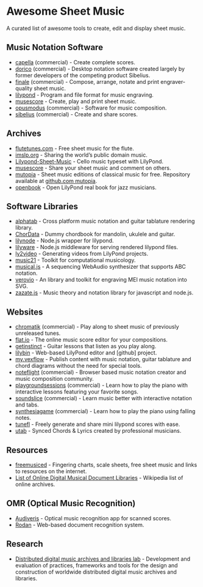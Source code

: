 # Awesome Sheet Music

A curated list of awesome tools to create, edit and display sheet music.


## Music Notation Software

- [capella] \(commercial\) - Create complete scores.
- [dorico] \(commercial\) - Desktop notation software created largely by former
  developers of the competing product Sibelius.
- [finale] \(commercial\) - Compose, arrange, notate and print
  engraver-quality sheet music.
- [lilypond] - Program and file format for music engraving.
- [musescore] - Create, play and print sheet music.
- [opusmodus] \(commercial\) - Software for music composition.
- [sibelius] \(commercial\) - Create and share scores.

[capella]: http://capella.de
[finale]: http://finalemusic.com
[lilypond]: http://lilypond.org
[musescore]: http://musescore.org
[opusmodus]: http://opusmodus.com
[sibelius]: http://sibelius.com
[dorico]: https://www.steinberg.net/en/products/dorico/start.html


## Archives

- [flutetunes.com] - Free sheet music for the flute.
- [imslp.org] - Sharing the world’s public domain music.
- [Lilypond-Sheet-Music] - Cello music typeset with LilyPond.
- [musescore] - Share your sheet music and comment on others.
- [mutopia] - Sheet music editions of classical music for free.
   Repository available at [github.com mutopia].
- [openbook] - Open LilyPond real book for jazz musicians.

[flutetunes.com]: http://flutetunes.com
[imslp.org]: http://imslp.org
[Lilypond-Sheet-Music]: https://github.com/cellist/Lilypond-Sheet-Music
[musescore]: http://musescore.com
[mutopia]: http://www.mutopiaproject.org
[github.com mutopia]: https://github.com/chrissawer/The-Mutopia-Project
[openbook]: https://github.com/veltzer/openbook


## Software Libraries

- [alphatab] - Cross platform music notation and
  guitar tablature rendering library.
- [ChorData] - Dummy chordbook for mandolin, ukulele and guitar.
- [lilynode] - Node.js wrapper for lilypond.
- [lilyware] - Node.js middleware for serving rendered lilypond files.
- [ly2video] - Generating videos from LilyPond projects.
- [music21] - Toolkit for computational musicology.
- [musical.js] - A sequencing WebAudio synthesizer
  that supports ABC notation.
- [verovio] - An library and toolkit for
  engraving MEI music notation into SVG.
- [zazate.js] - Music theory and notation library
  for javascript and node.js.

[alphatab]: http://alphatab.net
[ChorData]: https://github.com/starenka/chordata
[lilynode]: https://github.com/adius/lilynode
[lilyware]: https://github.com/adius/lilyware
[ly2video]: https://github.com/aspiers/ly2video
[music21]: https://github.com/cuthbertLab/music21
[musical.js]: https://github.com/PencilCode/musical.js
[verovio]: https://github.com/rism-ch/verovio
[zazate.js]: https://github.com/btwael/zazate.js


## Websites

- [chromatik] \(commercial\) - Play along to sheet music
  of previously unreleased tunes.
- [flat.io] - The online music score editor for your compositions.
- [getinstinct] - Guitar lessons that listen as you play along.
- [lilybin] - Web-based LilyPond editor and [github] project.
- [my.vexflow] - Publish content with music notation, guitar tablature
  and chord diagrams without the need for special tools.
- [noteflight] \(commercial\) - Browser based music notation creator and
  music composition community.
- [playgroundsessions] \(commercial\) - Learn how to play the piano with
  interactive lessons featuring your favorite songs.
- [soundslice] \(commercial\) - Learn music better with interactive
  notation and tabs.
- [synthesiagame] \(commercial\) - Learn how to play the piano
  using falling notes.
- [tunefl] - Freely generate and share mini lilypond scores with ease.
- [utab] - Synced Chords & Lyrics created by professional musicians.

[chromatik]: https://chromatik.com
[flat.io]: https://flat.io
[getinstinct]: https://getinstinct.com
[lilybin]: http://lilybin.com
[my.vexflow]: http://my.vexflow.com
[noteflight]: http://noteflight.com
[playgroundsessions]: https://playgroundsessions.com
[soundslice]: http://soundslice.com
[synthesiagame]: http://synthesiagame.com
[tunefl]: https://github.com/tiredpixel/tunefl
[utab]: https://utab.com


## Resources

- [freemusiced] - Fingering charts, scale sheets,
  free sheet music and links to resources on the internet.
- [List of Online Digital Musical Document Libraries][online libs] -
  Wikipedia list of online archives.

[freemusiced]: http://freemusiced.org/free-sheet-music-links.html
[online libs]: https://en.wikipedia.org/wiki/List_of_Online_Digital_Musical_Document_Libraries


## OMR (Optical Music Recognition)

- [Audiveris] - Optical music recognition app for scanned scores.
- [Rodan] - Web-based document recognition system.

[Audiveris]: https://github.com/Audiveris/audiveris
[Rodan]: https://github.com/DDMAL/Rodan


## Research

- [Distributed digital music archives and libraries lab][ddmal] -
  Development and evaluation of practices, frameworks and tools
  for the design and construction of worldwide distributed
  digital music archives and libraries.

[ddmal]: http://ddmal.music.mcgill.ca
